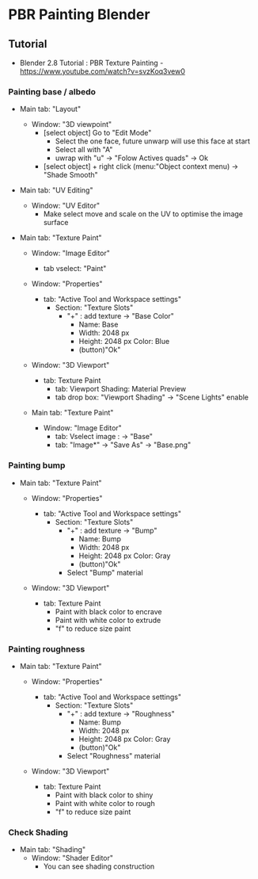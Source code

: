 # PBR Painting Blender


## Tutorial
- Blender 2.8 Tutorial : PBR Texture Painting - https://www.youtube.com/watch?v=svzKoq3vew0

### Painting base / albedo
- Main tab: "Layout"
  - Window: "3D viewpoint"
    - [select object] Go to "Edit Mode"
      - Select the one face, future unwarp will use this face at start
      - Select all with "A"
      - uwrap with "u" -> "Folow Actives quads" -> Ok
    - [select object] + right click (menu:"Object context menu) -> "Shade Smooth"

- Main tab: "UV Editing"
  - Window: "UV Editor"
    - Make select move and scale on the UV to optimise the image surface

- Main tab: "Texture Paint"
  - Window: "Image Editor"
    - tab vselect: "Paint"

  - Window: "Properties"
    - tab: "Active Tool and Workspace settings"
      - Section: "Texture Slots"
        - "+" : add texture -> "Base Color"
          - Name: Base
          - Width: 2048 px 
          - Height: 2048 px
          Color: Blue
          - (button)"Ok"

  - Window: "3D Viewport"
    - tab: Texture Paint
      - tab: Viewport Shading: Material Preview
      - tab drop box: "Viewport Shading" -> "Scene Lights" enable

  - Main tab: "Texture Paint"
    - Window: "Image Editor"
      - tab: Vselect image : -> "Base"
      - tab: "Image*" -> "Save As" -> "Base.png"
  
### Painting bump
- Main tab: "Texture Paint"
  - Window: "Properties"
    - tab: "Active Tool and Workspace settings"
      - Section: "Texture Slots"
        - "+" : add texture -> "Bump"
          - Name: Bump
          - Width: 2048 px 
          - Height: 2048 px
          Color: Gray
          - (button)"Ok"
        - Select "Bump" material

  - Window: "3D Viewport"
    - tab: Texture Paint
      - Paint with black color to encrave
      - Paint with white color to extrude
      - "f" to reduce size paint

### Painting roughness
- Main tab: "Texture Paint"
  - Window: "Properties"
    - tab: "Active Tool and Workspace settings"
      - Section: "Texture Slots"
        - "+" : add texture -> "Roughness"
          - Name: Bump
          - Width: 2048 px 
          - Height: 2048 px
          Color: Gray
          - (button)"Ok"
        - Select "Roughness" material

  - Window: "3D Viewport"
    - tab: Texture Paint
      - Paint with black color to shiny
      - Paint with white color to rough
      - "f" to reduce size paint
      
### Check Shading
- Main tab: "Shading"
  - Window: "Shader Editor"
    - You can see shading construction

    